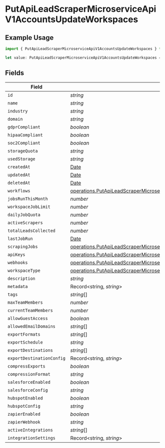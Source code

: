 # PutApiLeadScraperMicroserviceApiV1AccountsUpdateWorkspaces

## Example Usage

```typescript
import { PutApiLeadScraperMicroserviceApiV1AccountsUpdateWorkspaces } from "oppulence-backend-sdk/models/operations";

let value: PutApiLeadScraperMicroserviceApiV1AccountsUpdateWorkspaces = {};
```

## Fields

| Field                                                                                                                                                                | Type                                                                                                                                                                 | Required                                                                                                                                                             | Description                                                                                                                                                          |
| -------------------------------------------------------------------------------------------------------------------------------------------------------------------- | -------------------------------------------------------------------------------------------------------------------------------------------------------------------- | -------------------------------------------------------------------------------------------------------------------------------------------------------------------- | -------------------------------------------------------------------------------------------------------------------------------------------------------------------- |
| `id`                                                                                                                                                                 | *string*                                                                                                                                                             | :heavy_minus_sign:                                                                                                                                                   | N/A                                                                                                                                                                  |
| `name`                                                                                                                                                               | *string*                                                                                                                                                             | :heavy_minus_sign:                                                                                                                                                   | N/A                                                                                                                                                                  |
| `industry`                                                                                                                                                           | *string*                                                                                                                                                             | :heavy_minus_sign:                                                                                                                                                   | N/A                                                                                                                                                                  |
| `domain`                                                                                                                                                             | *string*                                                                                                                                                             | :heavy_minus_sign:                                                                                                                                                   | N/A                                                                                                                                                                  |
| `gdprCompliant`                                                                                                                                                      | *boolean*                                                                                                                                                            | :heavy_minus_sign:                                                                                                                                                   | N/A                                                                                                                                                                  |
| `hipaaCompliant`                                                                                                                                                     | *boolean*                                                                                                                                                            | :heavy_minus_sign:                                                                                                                                                   | N/A                                                                                                                                                                  |
| `soc2Compliant`                                                                                                                                                      | *boolean*                                                                                                                                                            | :heavy_minus_sign:                                                                                                                                                   | N/A                                                                                                                                                                  |
| `storageQuota`                                                                                                                                                       | *string*                                                                                                                                                             | :heavy_minus_sign:                                                                                                                                                   | N/A                                                                                                                                                                  |
| `usedStorage`                                                                                                                                                        | *string*                                                                                                                                                             | :heavy_minus_sign:                                                                                                                                                   | N/A                                                                                                                                                                  |
| `createdAt`                                                                                                                                                          | [Date](https://developer.mozilla.org/en-US/docs/Web/JavaScript/Reference/Global_Objects/Date)                                                                        | :heavy_minus_sign:                                                                                                                                                   | N/A                                                                                                                                                                  |
| `updatedAt`                                                                                                                                                          | [Date](https://developer.mozilla.org/en-US/docs/Web/JavaScript/Reference/Global_Objects/Date)                                                                        | :heavy_minus_sign:                                                                                                                                                   | N/A                                                                                                                                                                  |
| `deletedAt`                                                                                                                                                          | [Date](https://developer.mozilla.org/en-US/docs/Web/JavaScript/Reference/Global_Objects/Date)                                                                        | :heavy_minus_sign:                                                                                                                                                   | N/A                                                                                                                                                                  |
| `workflows`                                                                                                                                                          | [operations.PutApiLeadScraperMicroserviceApiV1AccountsUpdateWorkflows](../../models/operations/putapileadscrapermicroserviceapiv1accountsupdateworkflows.md)[]       | :heavy_minus_sign:                                                                                                                                                   | N/A                                                                                                                                                                  |
| `jobsRunThisMonth`                                                                                                                                                   | *number*                                                                                                                                                             | :heavy_minus_sign:                                                                                                                                                   | N/A                                                                                                                                                                  |
| `workspaceJobLimit`                                                                                                                                                  | *number*                                                                                                                                                             | :heavy_minus_sign:                                                                                                                                                   | N/A                                                                                                                                                                  |
| `dailyJobQuota`                                                                                                                                                      | *number*                                                                                                                                                             | :heavy_minus_sign:                                                                                                                                                   | N/A                                                                                                                                                                  |
| `activeScrapers`                                                                                                                                                     | *number*                                                                                                                                                             | :heavy_minus_sign:                                                                                                                                                   | N/A                                                                                                                                                                  |
| `totalLeadsCollected`                                                                                                                                                | *number*                                                                                                                                                             | :heavy_minus_sign:                                                                                                                                                   | N/A                                                                                                                                                                  |
| `lastJobRun`                                                                                                                                                         | [Date](https://developer.mozilla.org/en-US/docs/Web/JavaScript/Reference/Global_Objects/Date)                                                                        | :heavy_minus_sign:                                                                                                                                                   | N/A                                                                                                                                                                  |
| `scrapingJobs`                                                                                                                                                       | [operations.PutApiLeadScraperMicroserviceApiV1AccountsUpdateScrapingJobs](../../models/operations/putapileadscrapermicroserviceapiv1accountsupdatescrapingjobs.md)[] | :heavy_minus_sign:                                                                                                                                                   | N/A                                                                                                                                                                  |
| `apiKeys`                                                                                                                                                            | [operations.PutApiLeadScraperMicroserviceApiV1AccountsUpdateApiKeys](../../models/operations/putapileadscrapermicroserviceapiv1accountsupdateapikeys.md)[]           | :heavy_minus_sign:                                                                                                                                                   | N/A                                                                                                                                                                  |
| `webhooks`                                                                                                                                                           | [operations.PutApiLeadScraperMicroserviceApiV1AccountsUpdateWebhooks](../../models/operations/putapileadscrapermicroserviceapiv1accountsupdatewebhooks.md)[]         | :heavy_minus_sign:                                                                                                                                                   | N/A                                                                                                                                                                  |
| `workspaceType`                                                                                                                                                      | [operations.PutApiLeadScraperMicroserviceApiV1AccountsUpdateWorkspaceType](../../models/operations/putapileadscrapermicroserviceapiv1accountsupdateworkspacetype.md) | :heavy_minus_sign:                                                                                                                                                   | N/A                                                                                                                                                                  |
| `description`                                                                                                                                                        | *string*                                                                                                                                                             | :heavy_minus_sign:                                                                                                                                                   | N/A                                                                                                                                                                  |
| `metadata`                                                                                                                                                           | Record<string, *string*>                                                                                                                                             | :heavy_minus_sign:                                                                                                                                                   | N/A                                                                                                                                                                  |
| `tags`                                                                                                                                                               | *string*[]                                                                                                                                                           | :heavy_minus_sign:                                                                                                                                                   | N/A                                                                                                                                                                  |
| `maxTeamMembers`                                                                                                                                                     | *number*                                                                                                                                                             | :heavy_minus_sign:                                                                                                                                                   | N/A                                                                                                                                                                  |
| `currentTeamMembers`                                                                                                                                                 | *number*                                                                                                                                                             | :heavy_minus_sign:                                                                                                                                                   | N/A                                                                                                                                                                  |
| `allowGuestAccess`                                                                                                                                                   | *boolean*                                                                                                                                                            | :heavy_minus_sign:                                                                                                                                                   | N/A                                                                                                                                                                  |
| `allowedEmailDomains`                                                                                                                                                | *string*[]                                                                                                                                                           | :heavy_minus_sign:                                                                                                                                                   | N/A                                                                                                                                                                  |
| `exportFormats`                                                                                                                                                      | *string*[]                                                                                                                                                           | :heavy_minus_sign:                                                                                                                                                   | N/A                                                                                                                                                                  |
| `exportSchedule`                                                                                                                                                     | *string*                                                                                                                                                             | :heavy_minus_sign:                                                                                                                                                   | N/A                                                                                                                                                                  |
| `exportDestinations`                                                                                                                                                 | *string*[]                                                                                                                                                           | :heavy_minus_sign:                                                                                                                                                   | N/A                                                                                                                                                                  |
| `exportDestinationConfig`                                                                                                                                            | Record<string, *string*>                                                                                                                                             | :heavy_minus_sign:                                                                                                                                                   | N/A                                                                                                                                                                  |
| `compressExports`                                                                                                                                                    | *boolean*                                                                                                                                                            | :heavy_minus_sign:                                                                                                                                                   | N/A                                                                                                                                                                  |
| `compressionFormat`                                                                                                                                                  | *string*                                                                                                                                                             | :heavy_minus_sign:                                                                                                                                                   | N/A                                                                                                                                                                  |
| `salesforceEnabled`                                                                                                                                                  | *boolean*                                                                                                                                                            | :heavy_minus_sign:                                                                                                                                                   | N/A                                                                                                                                                                  |
| `salesforceConfig`                                                                                                                                                   | *string*                                                                                                                                                             | :heavy_minus_sign:                                                                                                                                                   | N/A                                                                                                                                                                  |
| `hubspotEnabled`                                                                                                                                                     | *boolean*                                                                                                                                                            | :heavy_minus_sign:                                                                                                                                                   | N/A                                                                                                                                                                  |
| `hubspotConfig`                                                                                                                                                      | *string*                                                                                                                                                             | :heavy_minus_sign:                                                                                                                                                   | N/A                                                                                                                                                                  |
| `zapierEnabled`                                                                                                                                                      | *boolean*                                                                                                                                                            | :heavy_minus_sign:                                                                                                                                                   | N/A                                                                                                                                                                  |
| `zapierWebhook`                                                                                                                                                      | *string*                                                                                                                                                             | :heavy_minus_sign:                                                                                                                                                   | N/A                                                                                                                                                                  |
| `activeIntegrations`                                                                                                                                                 | *string*[]                                                                                                                                                           | :heavy_minus_sign:                                                                                                                                                   | N/A                                                                                                                                                                  |
| `integrationSettings`                                                                                                                                                | Record<string, *string*>                                                                                                                                             | :heavy_minus_sign:                                                                                                                                                   | N/A                                                                                                                                                                  |